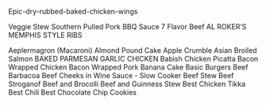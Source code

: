 
Epic-dry-rubbed-baked-chicken-wings

Veggie Stew
 Southern Pulled Pork BBQ Sauce
7 Flavor Beef
AL ROKER’S MEMPHIS STYLE RIBS

Aeplermagron (Macaroni)
Almond Pound Cake
Apple Crumble
Asian Broiled Salmon
BAKED PARMESAN GARLIC CHICKEN
Babish Chicken Picatta
Bacon Wrapped Chicken
Bacon Wrapped Pork 
Banana Cake
Basic Burgers
Beef Barbacoa
Beef Cheeks in Wine Sauce - Slow Cooker
Beef Stew
Beef Stroganof
Beef and Brocolli
Beef and Guinness Stew
Best Chicken Tikka
Best Chili
Best Chocolate Chip Cookies
